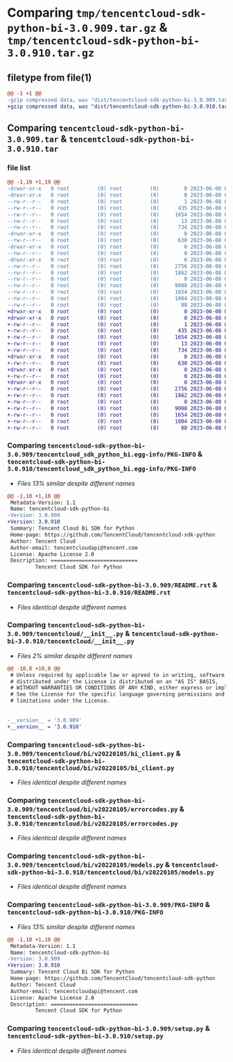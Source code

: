 # Comparing `tmp/tencentcloud-sdk-python-bi-3.0.909.tar.gz` & `tmp/tencentcloud-sdk-python-bi-3.0.910.tar.gz`

## filetype from file(1)

```diff
@@ -1 +1 @@
-gzip compressed data, was "dist/tencentcloud-sdk-python-bi-3.0.909.tar", last modified: Thu Jun  8 00:17:47 2023, max compression
+gzip compressed data, was "dist/tencentcloud-sdk-python-bi-3.0.910.tar", last modified: Thu Jun  8 09:03:00 2023, max compression
```

## Comparing `tencentcloud-sdk-python-bi-3.0.909.tar` & `tencentcloud-sdk-python-bi-3.0.910.tar`

### file list

```diff
@@ -1,19 +1,19 @@
-drwxr-xr-x   0 root         (0) root         (0)        0 2023-06-08 00:17:47.000000 tencentcloud-sdk-python-bi-3.0.909/
-drwxr-xr-x   0 root         (0) root         (0)        0 2023-06-08 00:17:47.000000 tencentcloud-sdk-python-bi-3.0.909/tencentcloud_sdk_python_bi.egg-info/
--rw-r--r--   0 root         (0) root         (0)        1 2023-06-08 00:17:47.000000 tencentcloud-sdk-python-bi-3.0.909/tencentcloud_sdk_python_bi.egg-info/dependency_links.txt
--rw-r--r--   0 root         (0) root         (0)      435 2023-06-08 00:17:47.000000 tencentcloud-sdk-python-bi-3.0.909/tencentcloud_sdk_python_bi.egg-info/SOURCES.txt
--rw-r--r--   0 root         (0) root         (0)     1654 2023-06-08 00:17:47.000000 tencentcloud-sdk-python-bi-3.0.909/tencentcloud_sdk_python_bi.egg-info/PKG-INFO
--rw-r--r--   0 root         (0) root         (0)       13 2023-06-08 00:17:47.000000 tencentcloud-sdk-python-bi-3.0.909/tencentcloud_sdk_python_bi.egg-info/top_level.txt
--rw-r--r--   0 root         (0) root         (0)      734 2023-06-08 00:17:47.000000 tencentcloud-sdk-python-bi-3.0.909/README.rst
-drwxr-xr-x   0 root         (0) root         (0)        0 2023-06-08 00:17:47.000000 tencentcloud-sdk-python-bi-3.0.909/tencentcloud/
--rw-r--r--   0 root         (0) root         (0)      630 2023-06-08 00:17:47.000000 tencentcloud-sdk-python-bi-3.0.909/tencentcloud/__init__.py
-drwxr-xr-x   0 root         (0) root         (0)        0 2023-06-08 00:17:47.000000 tencentcloud-sdk-python-bi-3.0.909/tencentcloud/bi/
--rw-r--r--   0 root         (0) root         (0)        0 2023-06-08 00:17:47.000000 tencentcloud-sdk-python-bi-3.0.909/tencentcloud/bi/__init__.py
-drwxr-xr-x   0 root         (0) root         (0)        0 2023-06-08 00:17:47.000000 tencentcloud-sdk-python-bi-3.0.909/tencentcloud/bi/v20220105/
--rw-r--r--   0 root         (0) root         (0)     2756 2023-06-08 00:17:47.000000 tencentcloud-sdk-python-bi-3.0.909/tencentcloud/bi/v20220105/bi_client.py
--rw-r--r--   0 root         (0) root         (0)     1862 2023-06-08 00:17:47.000000 tencentcloud-sdk-python-bi-3.0.909/tencentcloud/bi/v20220105/errorcodes.py
--rw-r--r--   0 root         (0) root         (0)        0 2023-06-08 00:17:47.000000 tencentcloud-sdk-python-bi-3.0.909/tencentcloud/bi/v20220105/__init__.py
--rw-r--r--   0 root         (0) root         (0)     9008 2023-06-08 00:17:47.000000 tencentcloud-sdk-python-bi-3.0.909/tencentcloud/bi/v20220105/models.py
--rw-r--r--   0 root         (0) root         (0)     1654 2023-06-08 00:17:47.000000 tencentcloud-sdk-python-bi-3.0.909/PKG-INFO
--rw-r--r--   0 root         (0) root         (0)     1004 2023-06-08 00:17:47.000000 tencentcloud-sdk-python-bi-3.0.909/setup.py
--rw-r--r--   0 root         (0) root         (0)       88 2023-06-08 00:17:47.000000 tencentcloud-sdk-python-bi-3.0.909/setup.cfg
+drwxr-xr-x   0 root         (0) root         (0)        0 2023-06-08 09:03:00.000000 tencentcloud-sdk-python-bi-3.0.910/
+drwxr-xr-x   0 root         (0) root         (0)        0 2023-06-08 09:03:00.000000 tencentcloud-sdk-python-bi-3.0.910/tencentcloud_sdk_python_bi.egg-info/
+-rw-r--r--   0 root         (0) root         (0)        1 2023-06-08 09:03:00.000000 tencentcloud-sdk-python-bi-3.0.910/tencentcloud_sdk_python_bi.egg-info/dependency_links.txt
+-rw-r--r--   0 root         (0) root         (0)      435 2023-06-08 09:03:00.000000 tencentcloud-sdk-python-bi-3.0.910/tencentcloud_sdk_python_bi.egg-info/SOURCES.txt
+-rw-r--r--   0 root         (0) root         (0)     1654 2023-06-08 09:03:00.000000 tencentcloud-sdk-python-bi-3.0.910/tencentcloud_sdk_python_bi.egg-info/PKG-INFO
+-rw-r--r--   0 root         (0) root         (0)       13 2023-06-08 09:03:00.000000 tencentcloud-sdk-python-bi-3.0.910/tencentcloud_sdk_python_bi.egg-info/top_level.txt
+-rw-r--r--   0 root         (0) root         (0)      734 2023-06-08 09:03:00.000000 tencentcloud-sdk-python-bi-3.0.910/README.rst
+drwxr-xr-x   0 root         (0) root         (0)        0 2023-06-08 09:03:00.000000 tencentcloud-sdk-python-bi-3.0.910/tencentcloud/
+-rw-r--r--   0 root         (0) root         (0)      630 2023-06-08 09:03:00.000000 tencentcloud-sdk-python-bi-3.0.910/tencentcloud/__init__.py
+drwxr-xr-x   0 root         (0) root         (0)        0 2023-06-08 09:03:00.000000 tencentcloud-sdk-python-bi-3.0.910/tencentcloud/bi/
+-rw-r--r--   0 root         (0) root         (0)        0 2023-06-08 09:03:00.000000 tencentcloud-sdk-python-bi-3.0.910/tencentcloud/bi/__init__.py
+drwxr-xr-x   0 root         (0) root         (0)        0 2023-06-08 09:03:00.000000 tencentcloud-sdk-python-bi-3.0.910/tencentcloud/bi/v20220105/
+-rw-r--r--   0 root         (0) root         (0)     2756 2023-06-08 09:03:00.000000 tencentcloud-sdk-python-bi-3.0.910/tencentcloud/bi/v20220105/bi_client.py
+-rw-r--r--   0 root         (0) root         (0)     1862 2023-06-08 09:03:00.000000 tencentcloud-sdk-python-bi-3.0.910/tencentcloud/bi/v20220105/errorcodes.py
+-rw-r--r--   0 root         (0) root         (0)        0 2023-06-08 09:03:00.000000 tencentcloud-sdk-python-bi-3.0.910/tencentcloud/bi/v20220105/__init__.py
+-rw-r--r--   0 root         (0) root         (0)     9008 2023-06-08 09:03:00.000000 tencentcloud-sdk-python-bi-3.0.910/tencentcloud/bi/v20220105/models.py
+-rw-r--r--   0 root         (0) root         (0)     1654 2023-06-08 09:03:00.000000 tencentcloud-sdk-python-bi-3.0.910/PKG-INFO
+-rw-r--r--   0 root         (0) root         (0)     1004 2023-06-08 09:03:00.000000 tencentcloud-sdk-python-bi-3.0.910/setup.py
+-rw-r--r--   0 root         (0) root         (0)       88 2023-06-08 09:03:00.000000 tencentcloud-sdk-python-bi-3.0.910/setup.cfg
```

### Comparing `tencentcloud-sdk-python-bi-3.0.909/tencentcloud_sdk_python_bi.egg-info/PKG-INFO` & `tencentcloud-sdk-python-bi-3.0.910/tencentcloud_sdk_python_bi.egg-info/PKG-INFO`

 * *Files 13% similar despite different names*

```diff
@@ -1,10 +1,10 @@
 Metadata-Version: 1.1
 Name: tencentcloud-sdk-python-bi
-Version: 3.0.909
+Version: 3.0.910
 Summary: Tencent Cloud Bi SDK for Python
 Home-page: https://github.com/TencentCloud/tencentcloud-sdk-python
 Author: Tencent Cloud
 Author-email: tencentcloudapi@tencent.com
 License: Apache License 2.0
 Description: ============================
         Tencent Cloud SDK for Python
```

### Comparing `tencentcloud-sdk-python-bi-3.0.909/README.rst` & `tencentcloud-sdk-python-bi-3.0.910/README.rst`

 * *Files identical despite different names*

### Comparing `tencentcloud-sdk-python-bi-3.0.909/tencentcloud/__init__.py` & `tencentcloud-sdk-python-bi-3.0.910/tencentcloud/__init__.py`

 * *Files 2% similar despite different names*

```diff
@@ -10,8 +10,8 @@
 # Unless required by applicable law or agreed to in writing, software
 # distributed under the License is distributed on an "AS IS" BASIS,
 # WITHOUT WARRANTIES OR CONDITIONS OF ANY KIND, either express or implied.
 # See the License for the specific language governing permissions and
 # limitations under the License.
 
 
-__version__ = '3.0.909'
+__version__ = '3.0.910'
```

### Comparing `tencentcloud-sdk-python-bi-3.0.909/tencentcloud/bi/v20220105/bi_client.py` & `tencentcloud-sdk-python-bi-3.0.910/tencentcloud/bi/v20220105/bi_client.py`

 * *Files identical despite different names*

### Comparing `tencentcloud-sdk-python-bi-3.0.909/tencentcloud/bi/v20220105/errorcodes.py` & `tencentcloud-sdk-python-bi-3.0.910/tencentcloud/bi/v20220105/errorcodes.py`

 * *Files identical despite different names*

### Comparing `tencentcloud-sdk-python-bi-3.0.909/tencentcloud/bi/v20220105/models.py` & `tencentcloud-sdk-python-bi-3.0.910/tencentcloud/bi/v20220105/models.py`

 * *Files identical despite different names*

### Comparing `tencentcloud-sdk-python-bi-3.0.909/PKG-INFO` & `tencentcloud-sdk-python-bi-3.0.910/PKG-INFO`

 * *Files 13% similar despite different names*

```diff
@@ -1,10 +1,10 @@
 Metadata-Version: 1.1
 Name: tencentcloud-sdk-python-bi
-Version: 3.0.909
+Version: 3.0.910
 Summary: Tencent Cloud Bi SDK for Python
 Home-page: https://github.com/TencentCloud/tencentcloud-sdk-python
 Author: Tencent Cloud
 Author-email: tencentcloudapi@tencent.com
 License: Apache License 2.0
 Description: ============================
         Tencent Cloud SDK for Python
```

### Comparing `tencentcloud-sdk-python-bi-3.0.909/setup.py` & `tencentcloud-sdk-python-bi-3.0.910/setup.py`

 * *Files identical despite different names*

